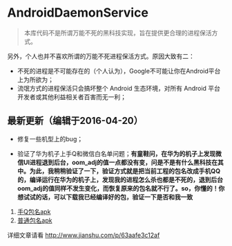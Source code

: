 # AndroidDaemonService

> 本库代码不是所谓万能不死的黑科技实现，旨在提供更合理的进程保活方式。

另外，个人也并不喜欢所谓的万能不死进程保活方式。原因大致有二：

- 不死的进程是不可能存在的（个人认为），Google不可能让你在Android平台上为所欲为；
- 流氓方式的进程保活只会搞坏整个 Android 生态环境，对所有 Android 平台开发者或其他利益相关者百害而无一利；

## 最新更新（编辑于2016-04-20）

- 修复一些机型上的bug；

- 验证了华为机子上手Q和微信白名单问题；**有童鞋问，在华为的机子上发现微信UI进程退到后台，oom_adj的值一点都没有变，问是不是有什么黑科技在其中。为此，我稍稍验证了一下，验证方式就是把当前工程的包名改成手机QQ的，编译运行在华为的机子上，发现我的进程怎么杀也都是不死的，退到后台oom_adj的值同样不发生变化，而恢复原来的包名就不行了。so，你懂的！你想试试的话，可以下载我已经编译好的包，验证一下是否和我一致**

1. [手Q包名apk](notes/AndroidDaemonService-debug（伪装手Q）.apk)
2. [普通包名apk](notes/AndroidDaemonService-debug（普通）.apk)

详细文章请看 http://www.jianshu.com/p/63aafe3c12af